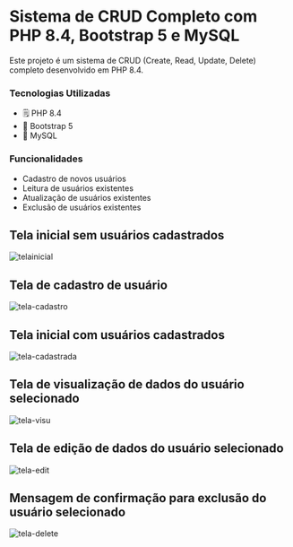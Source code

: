# Sistema de CRUD Completo com PHP 8.4, Bootstrap 5 e MySQL

Este projeto é um sistema de CRUD (Create, Read, Update, Delete) completo desenvolvido em PHP 8.4. 

### Tecnologias Utilizadas
- 🗒️ PHP 8.4
- 🎨 Bootstrap 5
- 🎲 MySQL

### Funcionalidades
- Cadastro de novos usuários
- Leitura de usuários existentes
- Atualização de usuários existentes
- Exclusão de usuários existentes

## Tela inicial sem usuários cadastrados

![telainicial](https://github.com/user-attachments/assets/0f5d9c0d-5598-4e6d-bfb5-abb590538ff2)

## Tela de cadastro de usuário

![tela-cadastro](https://github.com/user-attachments/assets/01c66e9e-5db8-4d91-bfc7-e100e5e3b683)

## Tela inicial com usuários cadastrados

![tela-cadastrada](https://github.com/user-attachments/assets/03563ae7-d4e7-476d-ba4f-d0b6d32b6056)

## Tela de visualização de dados do usuário selecionado

![tela-visu](https://github.com/user-attachments/assets/c8922dce-8b45-4e9a-a350-e93030255b1a)

## Tela de edição de dados do usuário selecionado

![tela-edit](https://github.com/user-attachments/assets/8065d958-feee-4f3f-ac8f-16d3b49faa26)

## Mensagem de confirmação para exclusão do usuário selecionado

![tela-delete](https://github.com/user-attachments/assets/2e62be4d-1b91-4c3f-88d5-3a7d1e9a8d6b)
